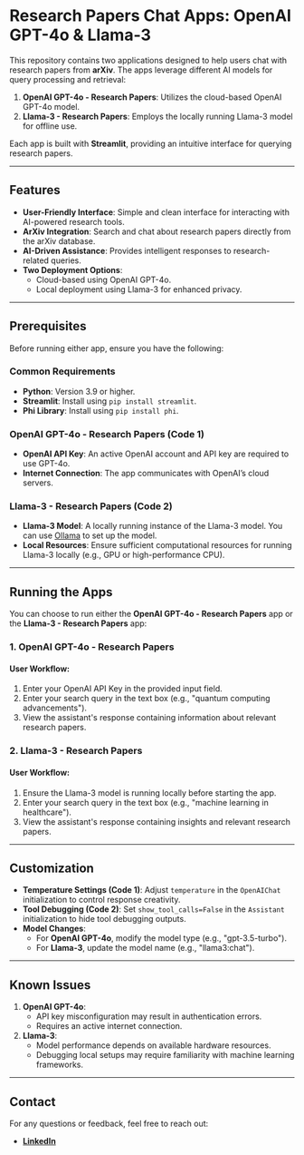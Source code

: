 # Research Papers Chat Apps: OpenAI GPT-4o & Llama-3

This repository contains two applications designed to help users chat with research papers from **arXiv**. The apps leverage different AI models for query processing and retrieval:

1. **OpenAI GPT-4o - Research Papers**: Utilizes the cloud-based OpenAI GPT-4o model.
2. **Llama-3 - Research Papers**: Employs the locally running Llama-3 model for offline use.

Each app is built with **Streamlit**, providing an intuitive interface for querying research papers.

---

## Features
- **User-Friendly Interface**: Simple and clean interface for interacting with AI-powered research tools.
- **ArXiv Integration**: Search and chat about research papers directly from the arXiv database.
- **AI-Driven Assistance**: Provides intelligent responses to research-related queries.
- **Two Deployment Options**:
  - Cloud-based using OpenAI GPT-4o.
  - Local deployment using Llama-3 for enhanced privacy.

---

## Prerequisites
Before running either app, ensure you have the following:

### Common Requirements
- **Python**: Version 3.9 or higher.
- **Streamlit**: Install using `pip install streamlit`.
- **Phi Library**: Install using `pip install phi`.

### OpenAI GPT-4o - Research Papers (Code 1)
- **OpenAI API Key**: An active OpenAI account and API key are required to use GPT-4o.
- **Internet Connection**: The app communicates with OpenAI’s cloud servers.

### Llama-3 - Research Papers (Code 2)
- **Llama-3 Model**: A locally running instance of the Llama-3 model. You can use [Ollama](https://ollama.ai/) to set up the model.
- **Local Resources**: Ensure sufficient computational resources for running Llama-3 locally (e.g., GPU or high-performance CPU).

---

## Running the Apps
You can choose to run either the **OpenAI GPT-4o - Research Papers** app or the **Llama-3 - Research Papers** app:

### 1. OpenAI GPT-4o - Research Papers
#### User Workflow:
1. Enter your OpenAI API Key in the provided input field.
2. Enter your search query in the text box (e.g., "quantum computing advancements").
3. View the assistant's response containing information about relevant research papers.

### 2. Llama-3 - Research Papers
#### User Workflow:
1. Ensure the Llama-3 model is running locally before starting the app.
2. Enter your search query in the text box (e.g., "machine learning in healthcare").
3. View the assistant's response containing insights and relevant research papers.

---

## Customization
- **Temperature Settings (Code 1)**: Adjust `temperature` in the `OpenAIChat` initialization to control response creativity.
- **Tool Debugging (Code 2)**: Set `show_tool_calls=False` in the `Assistant` initialization to hide tool debugging outputs.
- **Model Changes**:
  - For **OpenAI GPT-4o**, modify the model type (e.g., "gpt-3.5-turbo").
  - For **Llama-3**, update the model name (e.g., "llama3:chat").

---

## Known Issues
1. **OpenAI GPT-4o**:
   - API key misconfiguration may result in authentication errors.
   - Requires an active internet connection.
2. **Llama-3**:
   - Model performance depends on available hardware resources.
   - Debugging local setups may require familiarity with machine learning frameworks.

---

## Contact
For any questions or feedback, feel free to reach out:
- [**LinkedIn**](https://www.linkedin.com/in/venkata-tarun-kumar-mavillapalli-967b4613a/)

